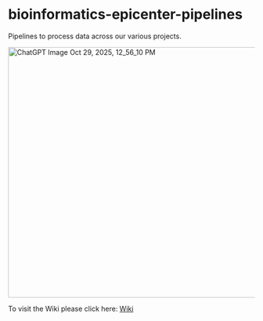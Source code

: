 # bioinformatics-epicenter-pipelines
Pipelines to process data across our various projects. 

<img width="512" height="512" alt="ChatGPT Image Oct 29, 2025, 12_56_10 PM" src="https://github.com/user-attachments/assets/b0606472-6fee-4d7d-89e5-466a1087e5a7" />

To visit the Wiki please click here: [Wiki](https://github.com/VCU-Bioinformatics-Core/bioinformatics-epicenter-pipelines/wiki)

